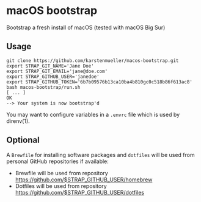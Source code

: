 # macOS bootstrap

Bootstrap a fresh install of macOS (tested with macOS Big Sur)

## Usage

~~~shell
git clone https://github.com/karstenmueller/macos-bootstrap.git
export STRAP_GIT_NAME='Jane Doe'
export STRAP_GIT_EMAIL='jane@doe.com'
export STRAP_GITHUB_USER='janedoe'
export STRAP_GITHUB_TOKEN='6b7b09576b13ca10ba4b810gc0c518b86f613ac8'
bash macos-bootstrap/run.sh
[ ... ]
OK
--> Your system is now bootstrap'd
~~~

You may want to configure variables in a `.envrc` file which is used by direnv(1).

## Optional

A `Brewfile` for installing software packages and `dotfiles` will be used from personal GitHub repositories if available:

- Brewfile will be used from repository https://github.com/$STRAP_GITHUB_USER/homebrew
- Dotfiles will be used from repository https://github.com/$STRAP_GITHUB_USER/dotfiles
